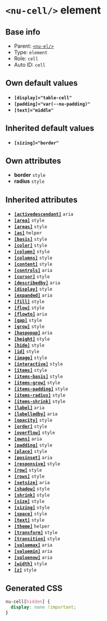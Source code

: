 # `<nu-cell/>` element

## Base info
* Parent: [`<nu-el/>`](./nu-el.md)
* Type: `element`
* Role: `cell`
* Auto ID: `cell`


## Own default values
* **`[display]="table-cell"`**
* **`[padding]="var(--nu-padding)"`**
* **`[text]="middle"`**

## Inherited default values
* **`[sizing]="border"`**


## Own attributes
* **border** `style`
* **radius** `style`


## Inherited attributes
* **[`[activedescendant]`](../attributes/activedescendant.md)** `aria`
* **[`[area]`](../attributes/area.md)** `style`
* **[`[areas]`](../attributes/areas.md)** `style`
* **[`[as]`](../attributes/as.md)** `helper`
* **[`[basis]`](../attributes/basis.md)** `style`
* **[`[color]`](../attributes/color.md)** `style`
* **[`[column]`](../attributes/column.md)** `style`
* **[`[columns]`](../attributes/columns.md)** `style`
* **[`[content]`](../attributes/content.md)** `style`
* **[`[controls]`](../attributes/controls.md)** `aria`
* **[`[cursor]`](../attributes/cursor.md)** `style`
* **[`[describedby]`](../attributes/describedby.md)** `aria`
* **[`[display]`](../attributes/display.md)** `style`
* **[`[expanded]`](../attributes/expanded.md)** `aria`
* **[`[fill]`](../attributes/fill.md)** `style`
* **[`[flow]`](../attributes/flow.md)** `style`
* **[`[flowto]`](../attributes/flowto.md)** `aria`
* **[`[gap]`](../attributes/gap.md)** `style`
* **[`[grow]`](../attributes/grow.md)** `style`
* **[`[haspopup]`](../attributes/haspopup.md)** `aria`
* **[`[height]`](../attributes/height.md)** `style`
* **[`[hide]`](../attributes/hide.md)** `style`
* **[`[id]`](../attributes/id.md)** `style`
* **[`[image]`](../attributes/image.md)** `style`
* **[`[interactive]`](../attributes/interactive.md)** `style`
* **[`[items]`](../attributes/items.md)** `style`
* **[`[items-basis]`](../attributes/items-basis.md)** `style`
* **[`[items-grow]`](../attributes/items-grow.md)** `style`
* **[`[items-padding]`](../attributes/items-padding.md)** `style`
* **[`[items-radius]`](../attributes/items-radius.md)** `style`
* **[`[items-shrink]`](../attributes/items-shrink.md)** `style`
* **[`[label]`](../attributes/label.md)** `aria`
* **[`[labelledby]`](../attributes/labelledby.md)** `aria`
* **[`[opacity]`](../attributes/opacity.md)** `style`
* **[`[order]`](../attributes/order.md)** `style`
* **[`[overflow]`](../attributes/overflow.md)** `style`
* **[`[owns]`](../attributes/owns.md)** `aria`
* **[`[padding]`](../attributes/padding.md)** `style`
* **[`[place]`](../attributes/place.md)** `style`
* **[`[posinset]`](../attributes/posinset.md)** `aria`
* **[`[responsive]`](../attributes/responsive.md)** `style`
* **[`[row]`](../attributes/row.md)** `style`
* **[`[rows]`](../attributes/rows.md)** `style`
* **[`[setsize]`](../attributes/setsize.md)** `aria`
* **[`[shadow]`](../attributes/shadow.md)** `style`
* **[`[shrink]`](../attributes/shrink.md)** `style`
* **[`[size]`](../attributes/size.md)** `style`
* **[`[sizing]`](../attributes/sizing.md)** `style`
* **[`[space]`](../attributes/space.md)** `style`
* **[`[text]`](../attributes/text.md)** `style`
* **[`[theme]`](../attributes/theme.md)** `helper`
* **[`[transform]`](../attributes/transform.md)** `style`
* **[`[transition]`](../attributes/transition.md)** `style`
* **[`[valuemax]`](../attributes/valuemax.md)** `aria`
* **[`[valuemin]`](../attributes/valuemin.md)** `aria`
* **[`[valuenow]`](../attributes/valuenow.md)** `aria`
* **[`[width]`](../attributes/width.md)** `style`
* **[`[z]`](../attributes/z.md)** `style`

## Generated CSS
```css
nu-cell[hidden] {
  display: none !important;
}
```
